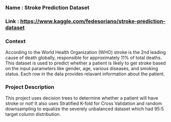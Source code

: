 ### Name : Stroke Prediction Dataset
### Link : https://www.kaggle.com/fedesoriano/stroke-prediction-dataset

### Context

According to the World Health Organization (WHO) stroke is the 2nd leading cause of death globally, responsible for approximately 11% of total deaths.
This dataset is used to predict whether a patient is likely to get stroke based on the input parameters like gender, age, various diseases, and smoking status. Each row in the data provides relavant information about the patient.

### Project Description
This project uses decision trees to determine whether a patient will have stroke or not! It also uses Stratified K-fold for Cross Validation and random downsampling to equalize the severely unbalanced dataset which had 95:5 target column distribution.
